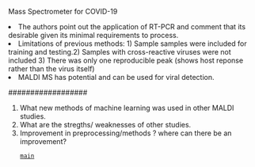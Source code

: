 Mass Spectrometer for COVID-19

<li> The authors point out the application of RT-PCR and comment that its desirable given its minimal requirements to process.

<li> Limitations of previous methods: 1) Sample samples were included for training and testing.2) Samples with cross-reactive viruses were not included 3) There was only one reproducible peak (shows host reponse rather than the virus itself)

<li> MALDI MS has potential and can be used for viral detection.









################## 
<ol>
<li> What new methods of machine learning was used in other MALDI studies.
<li> What are the stregths/ weaknesses of other studies.
<li> Improvement in preprocessing/methods ? where can there be an improvement?


[`main`](../README.md)